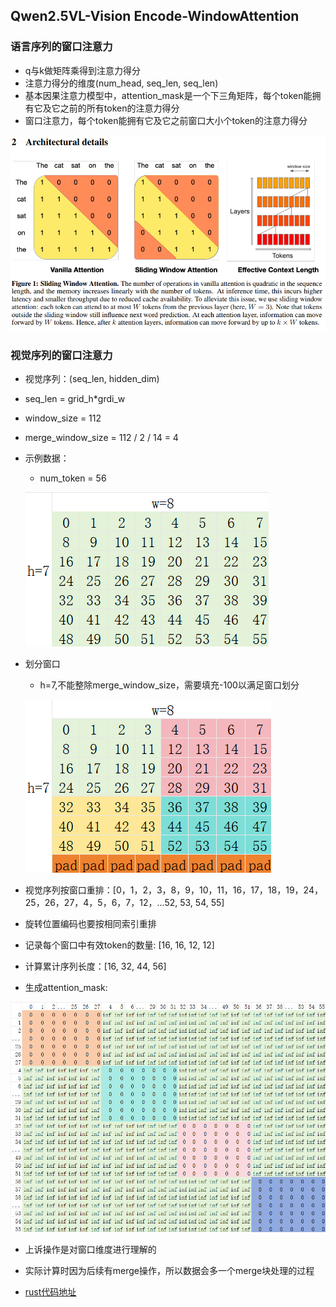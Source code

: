 ## Qwen2.5VL-Vision Encode-WindowAttention

### 语言序列的窗口注意力
* q与k做矩阵乘得到注意力得分
* 注意力得分的维度(num_head, seq_len, seq_len)
* 基本因果注意力模型中，attention_mask是一个下三角矩阵，每个token能拥有它及它之前的所有token的注意力得分
* 窗口注意力，每个token能拥有它及它之前窗口大小个token的注意力得分

![window_attention](../images/window_attention_llm.png)

### 视觉序列的窗口注意力
* 视觉序列：(seq_len, hidden_dim)
* seq_len = grid_h*grdi_w
* window_size = 112
* merge_window_size = 112 / 2 / 14 = 4

* 示例数据：
    * num_token = 56

    ![image_token](../images/image_tokens.png)

* 划分窗口
    * h=7,不能整除merge_window_size，需要填充-100以满足窗口划分

    ![image_window](../images/window_attention_image.png)

* 视觉序列按窗口重排：[0，1，2，3，8，9，10，11，16，17，18，19，24，25，26，27，4，5，6，7，12，...52, 53, 54, 55]
* 旋转位置编码也要按相同索引重排
* 记录每个窗口中有效token的数量: [16, 16, 12, 12]
* 计算累计序列长度：[16, 32, 44, 56]
* 生成attention_mask: 

![window_attention_mask](../images/window_attention_mask.png)


* 上诉操作是对窗口维度进行理解的
* 实际计算时因为后续有merge操作，所以数据会多一个merge块处理的过程

* [rust代码地址](https://github.com/jhqxxx/learn_qwen2_5_vl/blob/main/src/qwen2_5_vl/vision_model.rs)